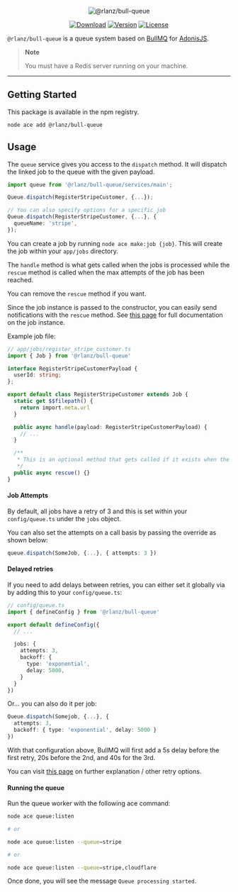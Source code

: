 <p align="center">
  <img src="https://github-production-user-asset-6210df.s3.amazonaws.com/2793951/249391043-4d65a757-b8cb-47de-b197-774df2cf0837.png" alt="@rlanz/bull-queue">
</p>

<p align="center">
  <a href="https://www.npmjs.com/package/@rlanz/bull-queue"><img src="https://img.shields.io/npm/dm/@rlanz/bull-queue.svg?style=flat-square" alt="Download"></a>
  <a href="https://www.npmjs.com/package/@rlanz/bull-queue"><img src="https://img.shields.io/npm/v/@rlanz/bull-queue.svg?style=flat-square" alt="Version"></a>
  <a href="https://opensource.org/licenses/MIT"><img src="https://img.shields.io/npm/l/@rlanz/bull-queue.svg?style=flat-square" alt="License"></a>
</p>

`@rlanz/bull-queue` is a queue system based on [BullMQ](https://github.com/taskforcesh/bullmq)
for [AdonisJS](https://adonisjs.com/).

> **Note**
>
> You must have a Redis server running on your machine.

---

## Getting Started

This package is available in the npm registry.

```bash
node ace add @rlanz/bull-queue
```

## Usage

The `queue` service gives you access to the `dispatch` method.
It will dispatch the linked job to the queue with the given payload.

```ts
import queue from '@rlanz/bull-queue/services/main';

Queue.dispatch(RegisterStripeCustomer, {...});

// You can also specify options for a specific job
Queue.dispatch(RegisterStripeCustomer, {...}, {
  queueName: 'stripe',
});
```

You can create a job by running `node ace make:job {job}`.
This will create the job within your `app/jobs` directory.

The `handle` method is what gets called when the jobs is processed while
the `rescue` method is called when the max attempts of the job has been reached.

You can remove the `rescue` method if you want.

Since the job instance is passed to the constructor, you can easily send notifications with the `rescue` method. See [this page](https://api.docs.bullmq.io/classes/Job.html) for full documentation on the job instance.

Example job file:

```ts
// app/jobs/register_stripe_customer.ts
import { Job } from '@rlanz/bull-queue'

interface RegisterStripeCustomerPayload {
  userId: string;
};

export default class RegisterStripeCustomer extends Job {
  static get $$filepath() {
    return import.meta.url
  }

  public async handle(payload: RegisterStripeCustomerPayload) {
    // ...
  }

  /**
   * This is an optional method that gets called if it exists when the retries has exceeded and is marked failed.
   */
  public async rescue() {}
}
```

#### Job Attempts

By default, all jobs have a retry of 3 and this is set within your `config/queue.ts` under the `jobs` object.

You can also set the attempts on a call basis by passing the override as shown below:

```ts
queue.dispatch(SomeJob, {...}, { attempts: 3 })
```

#### Delayed retries

If you need to add delays between retries, you can either set it globally via by adding this to your `config/queue.ts`:

```ts
// config/queue.ts
import { defineConfig } from '@rlanz/bull-queue'

export default defineConfig({
  // ...

  jobs: {
    attempts: 3,
    backoff: {
      type: 'exponential',
      delay: 5000,
    }
  }
})
```

Or... you can also do it per job:

```ts
Queue.dispatch(Somejob, {...}, {
  attempts: 3,
  backoff: { type: 'exponential', delay: 5000 }
})
```

With that configuration above, BullMQ will first add a 5s delay before the first retry, 20s before the 2nd, and 40s for the 3rd.

You can visit [this page](https://docs.bullmq.io/guide/retrying-failing-jobs) on further explanation / other retry options.

#### Running the queue

Run the queue worker with the following ace command:

```bash
node ace queue:listen

# or

node ace queue:listen --queue=stripe

# or

node ace queue:listen --queue=stripe,cloudflare
```

Once done, you will see the message `Queue processing started`.